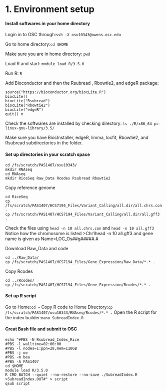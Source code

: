 # 1. Environment setup

#### **Install softwares in your home directory**

Login in to OSC through:```ssh -X osu10343@owens.osc.edu```

Go to home directory:```cd $HOME ```

Make sure you are in home directory: ```pwd ```

Load R and start: ```module load R/3.5.0```

Run R: ```R```

Add Bioconductor and then the Rsubread , Rbowtie2, and edgeR package:

```
source("https://bioconductor.org/biocLite.R")
biocLite()
biocLite("Rsubread")
biocLite("Rbowtie2")
biocLite("edgeR")
quit() n
```
Check the softwares are installed by checking directory: ```ls ./R/x86_64-pc-linux-gnu-library/3.5/```

Make sure you have BiocInstaller, edgeR, limma, locfit, Rbowtie2, and Rsubread subdirectories in the folder.

#### **Set up directories in your scratch space**

```
cd /fs/scratch/PAS1407/osu10343/
mkdir RNAseq
cd RNAseq
mkdir RiceSeq Raw_Data Rcodes Rsubread Rbowtie2
```

Copy reference genome

```
cd RiceSeq
cp /fs/scratch/PAS1407/HCS7194_Files/Variant_Calling/all.dir/all.chrs.con .
cp /fs/scratch/PAS1407/HCS7194_Files/Variant_Calling/all.dir/all.gff3 .
```

Check the files using ```head -n 10 all.chrs.con``` and ```head -n 10 all.gff3``` Notice how the chromosome is listed >Chr1head -n 10 all.gff3 and gene name is given as Name=LOC_Os##g#####.#

Download Raw_Data and code

```
cd ../Raw_Data/
cp /fs/scratch/PAS1407/HCS7194_Files/Gene_Expression/Raw_Data/*.* .
```

Copy Rcodes

```
cd ../Rcodes/
cp /fs/scratch/PAS1407/HCS7194_Files/Gene_Expression/Rcodes/*.* .
```

#### **Set up R script**

Go to Home:```cd ~```
Copy R code to Home Directory:```cp /fs/scratch/PAS1407/osu10343/RNAseq/Rcodes/*.* .```
Open the R script for the index builder:```nano SubreadIndex.R```

#### **Creat Bash file and submit to OSC**

```
echo "#PBS -N Rsubread_Index_Rice
#PBS -l walltime=02:00:00
#PBS -l nodes=1:ppn=28,mem=110GB
#PBS -j oe
#PBS -m bea
#PBS -A PAS1407
cd $HOME
module load R/3.5.0
R CMD BATCH --quiet --no-restore --no-save ./SubreadIndex.R >SubreadIndex.OUT#" > script
qsub script
```
